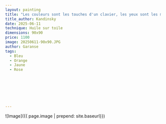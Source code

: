 ```yaml
---
layout: painting
title: "Les couleurs sont les touches d'un clavier, les yeux sont les marteaux, l'âme est le piano aux cordes multiples. L'artiste est la main qui, par une touche ici ou là, met l'âme en vibration."        
title_author: Kandinsky      
date: 2025-06-11
technique: Huile sur toile
dimensions: 90x90
price: 1100
image: 20250611-90x90.JPG
author: Garanse
tags:
  - Bleu
  - Orange
  - Jaune
  - Rose
  
  
 
 
  
  
  
---
```

![Image]({{ page.image | prepend: site.baseurl}})

